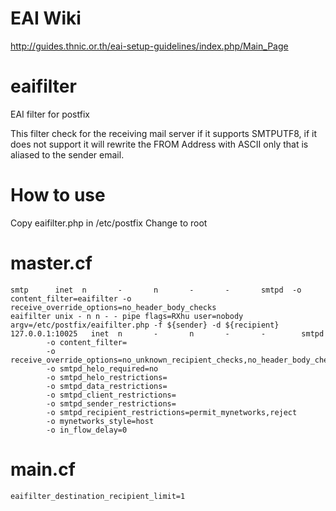 # EAI Wiki

http://guides.thnic.or.th/eai-setup-guidelines/index.php/Main_Page


# eaifilter
EAI filter for postfix 

This filter check for the receiving mail server if it supports SMTPUTF8, if it does not support it will rewrite the FROM Address with ASCII only that is aliased to the sender email.


# How to use

Copy eaifilter.php in /etc/postfix 
Change to root 


# master.cf

```
smtp      inet  n       -       n       -       -       smtpd  -o content_filter=eaifilter -o receive_override_options=no_header_body_checks
eaifilter unix - n n - - pipe flags=RXhu user=nobody argv=/etc/postfix/eaifilter.php -f ${sender} -d ${recipient}
127.0.0.1:10025   inet  n       -       n       -       -        smtpd
        -o content_filter=
        -o receive_override_options=no_unknown_recipient_checks,no_header_body_checks,no_milters
        -o smtpd_helo_required=no
        -o smtpd_helo_restrictions=
        -o smtpd_data_restrictions=
        -o smtpd_client_restrictions=
        -o smtpd_sender_restrictions=
        -o smtpd_recipient_restrictions=permit_mynetworks,reject
        -o mynetworks_style=host
        -o in_flow_delay=0
```

# main.cf

``` 
eaifilter_destination_recipient_limit=1
```

